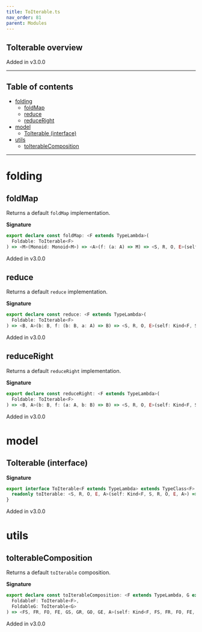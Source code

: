 ```yaml
---
title: ToIterable.ts
nav_order: 81
parent: Modules
---
```


## ToIterable overview

Added in v3.0.0

---

<h2 class="text-delta">Table of contents</h2>

- [folding](#folding)
  - [foldMap](#foldmap)
  - [reduce](#reduce)
  - [reduceRight](#reduceright)
- [model](#model)
  - [ToIterable (interface)](#toiterable-interface)
- [utils](#utils)
  - [toIterableComposition](#toiterablecomposition)

---

# folding

## foldMap

Returns a default `foldMap` implementation.

**Signature**

```ts
export declare const foldMap: <F extends TypeLambda>(
  Foldable: ToIterable<F>
) => <M>(Monoid: Monoid<M>) => <A>(f: (a: A) => M) => <S, R, O, E>(self: Kind<F, S, R, O, E, A>) => M
```

Added in v3.0.0

## reduce

Returns a default `reduce` implementation.

**Signature**

```ts
export declare const reduce: <F extends TypeLambda>(
  Foldable: ToIterable<F>
) => <B, A>(b: B, f: (b: B, a: A) => B) => <S, R, O, E>(self: Kind<F, S, R, O, E, A>) => B
```

Added in v3.0.0

## reduceRight

Returns a default `reduceRight` implementation.

**Signature**

```ts
export declare const reduceRight: <F extends TypeLambda>(
  Foldable: ToIterable<F>
) => <B, A>(b: B, f: (a: A, b: B) => B) => <S, R, O, E>(self: Kind<F, S, R, O, E, A>) => B
```

Added in v3.0.0

# model

## ToIterable (interface)

**Signature**

```ts
export interface ToIterable<F extends TypeLambda> extends TypeClass<F> {
  readonly toIterable: <S, R, O, E, A>(self: Kind<F, S, R, O, E, A>) => Iterable<A>
}
```

Added in v3.0.0

# utils

## toIterableComposition

Returns a default `toIterable` composition.

**Signature**

```ts
export declare const toIterableComposition: <F extends TypeLambda, G extends TypeLambda>(
  FoldableF: ToIterable<F>,
  FoldableG: ToIterable<G>
) => <FS, FR, FO, FE, GS, GR, GO, GE, A>(self: Kind<F, FS, FR, FO, FE, Kind<G, GS, GR, GO, GE, A>>) => Iterable<A>
```

Added in v3.0.0
